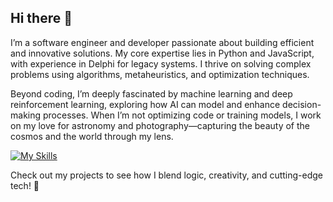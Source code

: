 ## Hi there 👋

I’m a software engineer and developer passionate about building efficient and innovative solutions. My core expertise lies in Python and JavaScript, with experience in Delphi for legacy systems. I thrive on solving complex problems using algorithms, metaheuristics, and optimization techniques.

Beyond coding, I’m deeply fascinated by machine learning and deep reinforcement learning, exploring how AI can model and enhance decision-making processes. When I’m not optimizing code or training models, I work on my love for astronomy and photography—capturing the beauty of the cosmos and the world through my lens.

[![My Skills](https://skillicons.dev/icons?i=py,sklearn,pytorch,js,dotnet,cs,ts,visualstudio,vscode,docker,git,github )](https://skillicons.dev)

Check out my projects to see how I blend logic, creativity, and cutting-edge tech! 🚀

<!--
**mohammadkad/mohammadkad** is a ✨ _special_ ✨ repository because its `README.md` (this file) appears on your GitHub profile.

Here are some ideas to get you started:

- 🔭 I’m currently working on ...
- 🌱 I’m currently learning ...
- 👯 I’m looking to collaborate on ...
- 🤔 I’m looking for help with ...
- 💬 Ask me about ...
- 📫 How to reach me: ...
- 😄 Pronouns: ...
- ⚡ Fun fact: ...
-->
